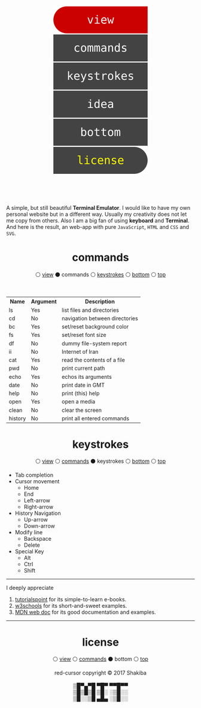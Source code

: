 <br>
<p id="top" align="center">
  <a href="https://k-five.github.io/jsMyAdmin/">
    <img src="./res/view.svg" />
  </a>
  <a href="#commands">
    <img src="./res/commands.svg" />
  </a>
  <a href="#keystrokes">
    <img src="./res/keystrokes.svg" />
  </a>
  <a href="#idea">
    <img src="./res/idea.svg" />
  </a>
  <a href="#bottom">
    <img src="./res/bottom.svg" />
  </a>
  <a href="https://github.com/k-five/rec-cursor/blob/master/LICENSE">
    <img src="./res/license.svg" />
  </a>
</p>
<br>
<br>

<img str="https://github.com/k-five/red-cursor/blob/master/res/red-cursor.banner.2.gif" />
  
A simple, but still beautiful **Terminal Emulator**.
I would like to have my own personal website but in a different way. Usually my creativity does not let me copy from others.
Also I am a big fan of using **keyboard** and **Terminal**. And here is the result, an web-app with pure `JavaScript`, `HTML` and `CSS` and `SVG`. 


<h1 id="commands" align="center">commands</h1>
<p align="center">
  &#9898; <a href="https://k-five.github.io/red-cursor/">view</a>
  &#9899; commands
  &#9898; <a href="#keystrokes">keystrokes</a>
  &#9898; <a href="#bottom">bottom</a>
  &#9898; <a href="#top">top</a>
</p>
<br>

<table>
    <tr>
      <th>Name</th>
      <th>Argument</th>
      <th>Description</th>
    </tr>
    <tr>
      <td>ls</td>
      <td>Yes</td>
      <td>list files and directories</td>
    </tr>
    <tr>
      <td>cd</td>
      <td>No</td>
      <td>navigation between directories</td>
    </tr>
    <tr>
      <td>bc</td>
      <td>Yes</td>
      <td>set/reset background color</td>
    </tr>
    <tr>
      <td>fs</td>
      <td>Yes</td>
      <td>set/reset font size</td>
    </tr>
    <tr>
      <td>df</td>
      <td>No</td>
      <td>dummy file-system report</td>
    </tr>
    <tr>
      <td>ii</td>
      <td>No</td>
      <td>Internet of Iran</td>
    </tr>
    <tr>
      <td>cat</td>
      <td>Yes</td>
      <td>read the contents of a file</td>
    </tr>
    <tr>
      <td>pwd</td>
      <td>No</td>
      <td>print current path</td>
    </tr>
    <tr>
      <td>echo</td>
      <td>Yes</td>
      <td>echos its arguments</td>
    </tr>
    <tr>
      <td>date</td>
      <td>No</td>
      <td>print date in GMT</td>
    </tr>
    <tr>
      <td>help</td>
      <td>No</td>
      <td>print (this) help</td>
    </tr>
    <tr>
      <td>open</td>
      <td>Yes</td>
      <td>open a media</td>
    </tr>
    <tr>
      <td>clean</td>
      <td>No</td>
      <td>clear the screen</td>
    </tr>
    <tr>
      <td>history</td>
      <td>No</td>
      <td>print all entered commands</td>
    </tr>
</table>


<h1 id="keystrokes" align="center">keystrokes</h1>
<p align="center">
  &#9898; <a href="https://k-five.github.io/red-cursor/">view</a>
  &#9898; <a href="#commands">commands</a>
  &#9899; keystrokes
  &#9898; <a href="#bottom">bottom</a>
  &#9898; <a href="#top">top</a>
</p>

 - Tab completion  
 - Cursor movement  
   - Home  
   - End  
   - Left-arrow  
   - Right-arrow  
 - History Navigation  
   - Up-arrow  
   - Down-arrow  
 - Modify line  
   - Backspace  
   - Delete  
 - Special Key  
   - Alt  
   - Ctrl  
   - Shift  



<hr>

I deeply appreciate  
 1. [tutorialspoint](https://www.tutorialspoint.com/) for its simple-to-learn e-books.  
 2. [w3schools](https://www.w3schools.com/) for its short-and-sweet examples.  
 3. [MDN web doc](https://developer.mozilla.org/en-US/) for its good documentation and examples.  

<hr>


<h1 id="license" align="center">license</h1>
<p align="center">
  &#9898; <a href="https://k-five.github.io/rec-cursor/">view</a>
  &#9898; <a href="#commands">commands</a>
  &#9899; bottom
  &#9898; <a href="#top">top</a>
</p>
<p id="bottom" align="center">
  red-cursor copyright &copy; 2017 Shakiba
  <br>
  <br>
  ▒█▀▄▀█ ▀█▀ ▀▀█▀▀<br>
  ▒█▒█▒█ ▒█░ ░▒█░░<br>
  ▒█░░▒█ ▄█▄ ░▒█░░<br>
</p>
